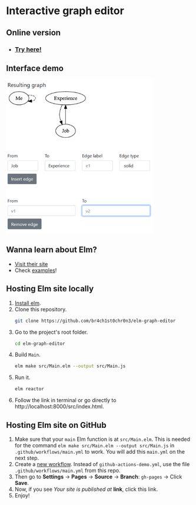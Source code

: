 # Interactive graph editor
## Online version
- ### [Try here!](https://br4ch1st0chr0n3.github.io/elm-graph-editor/)

## Interface demo
<div style="margin-top: 10px;">
    <img src="./README/demo.png" width=400px height=auto;></img>
</div>


## Wanna learn about Elm?
- [Visit their site](https://elm-lang.org/)
- Check [examples](https://elm-lang.org/examples)!


## Hosting Elm site locally
1. [Install elm](https://guide.elm-lang.org/install/elm.html).
1. Clone this repository.
    ```sh
    git clone https://github.com/br4ch1st0chr0n3/elm-graph-editor
    ```
1. Go to the project's root folder.
    ```sh
    cd elm-graph-editor
    ```
1. Build `Main`.
    ```sh
    elm make src/Main.elm --output src/Main.js
    ```
1. Run it.
    ```sh
    elm reactor
    ```
1. Follow the link in terminal or go directly to http://localhost:8000/src/index.html.

## Hosting Elm site on GitHub
1. Make sure that your `main` Elm function is at `src/Main.elm`. This is needed for the command `elm make src/Main.elm --output src/Main.js` in `.github/workflows/main.yml` to work. You will add this `main.yml` on the next step.
1. Create a [new workflow](https://docs.github.com/en/actions/quickstart). Instead of `github-actions-demo.yml`, use the file `.github/workflows/main.yml` from this repo.
1. Then go to **Settings** -> **Pages** -> **Source** -> **Branch**: `gh-pages` -> Click **Save**.
1. Now, if you see *Your site is published at* **link**, click this link.
1. Enjoy!